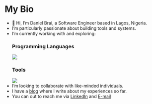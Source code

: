 # My Bio 

- 👋 Hi, I’m Daniel Brai, a Software Engineer based in Lagos, Nigeria.
- I’m particularly passionate about building tools and systems.
- I’m currently working with and exploring:
  <p align="left">
      <h3>Programming Languages</h3>
      <img src="https://skillicons.dev/icons?i=typescript,python,elixir,ruby,rust,golang,zig" />
  </p>
  <div align="left">
      <h3>Tools</h3>
      <img src="https://skillicons.dev/icons?i=postgresql,aws,azure,linux,bash,k8s,docker" />
  </div>
- I’m looking to collaborate with like-minded individuals.
- I have a [blog](https://danielbrai.dev/posts) where I write about my experiences so far.
- You can out to reach me via [LinkedIn](https://www.linkedin.com/in/daniel-o-brai/) and [E-mail](mailto:danielbrai.dev@gmail.com)


<!--
**Daniel-Brai/Daniel-Brai** is a ✨ _special_ ✨ repository because its `README.md` (this file) appears on your GitHub profile.

Here are some ideas to get you started:
-->
